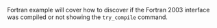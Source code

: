 Fortran example will cover how to discover if the Fortran 2003 interface was
compiled or not showing the `try_compile` command.

